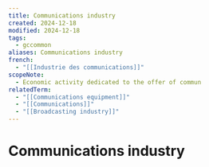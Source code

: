 ```yaml
---
title: Communications industry
created: 2024-12-18
modified: 2024-12-18
tags:
  - gccommon
aliases: Communications industry
french:
  - "[[Industrie des communications]]"
scopeNote:
  - Economic activity dedicated to the offer of commun
relatedTerm:
  - "[[Communications equipment]]"
  - "[[Communications]]"
  - "[[Broadcasting industry]]"
---
```

# Communications industry
